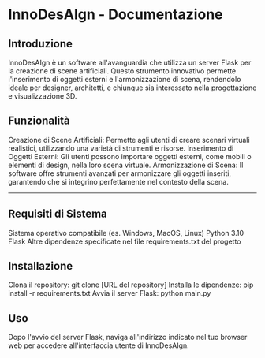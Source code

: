 # InnoDesAIgn - Documentazione
## Introduzione
InnoDesAIgn è un software all'avanguardia che utilizza un server Flask per la creazione di scene artificiali. Questo strumento innovativo permette l'inserimento di oggetti esterni e l'armonizzazione di scena, rendendolo ideale per designer, architetti, e chiunque sia interessato nella progettazione e visualizzazione 3D.

## Funzionalità

Creazione di Scene Artificiali: Permette agli utenti di creare scenari virtuali realistici, utilizzando una varietà di strumenti e risorse.
Inserimento di Oggetti Esterni: Gli utenti possono importare oggetti esterni, come mobili o elementi di design, nella loro scena virtuale.
Armonizzazione di Scena: Il software offre strumenti avanzati per armonizzare gli oggetti inseriti, garantendo che si integrino perfettamente nel contesto della scena.

---
## Requisiti di Sistema
Sistema operativo compatibile (es. Windows, MacOS, Linux)
Python 3.10
Flask
Altre dipendenze specificate nel file requirements.txt del progetto

## Installazione
Clona il repository: git clone [URL del repository]
Installa le dipendenze: pip install -r requirements.txt
Avvia il server Flask: python main.py

## Uso
Dopo l'avvio del server Flask, naviga all'indirizzo indicato nel tuo browser web per accedere all'interfaccia utente di InnoDesAIgn.

